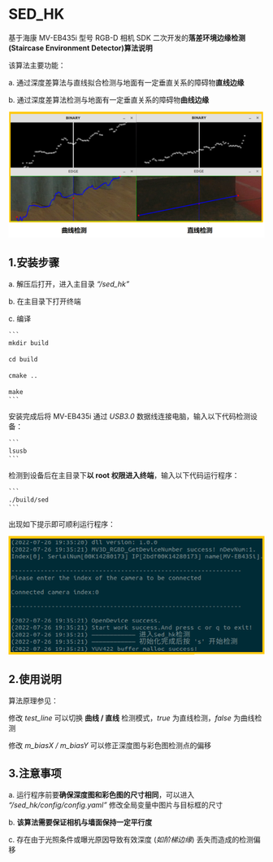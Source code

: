 # SED_HK

基于海康 MV-EB435i 型号 RGB-D 相机 SDK 二次开发的**落差环境边缘检测(Staircase Environment Detector)算法说明**

该算法主要功能：

a. 通过深度差算法与直线拟合检测与地面有一定垂直关系的障碍物**直线边缘**

b. 通过深度差算法检测与地面有一定垂直关系的障碍物**曲线边缘**

![Example](https://github.com/Ahoclairl/sed_hk/blob/master/pic/%E5%AE%9E%E6%B5%8B.png?raw=true) 
## 1.安装步骤

a. 解压后打开，进入主目录 *“/sed_hk”*

b. 在主目录下打开终端

c. 编译

    ```
    mkdir build

    cd build

    cmake ..

    make
    ```

安装完成后将 MV-EB435i 通过 *USB3.0* 数据线连接电脑，输入以下代码检测设备：

    ```
    lsusb
    ```

检测到设备后在主目录下**以 root 权限进入终端**，输入以下代码运行程序：

    ```
    ./build/sed
    ```

出现如下提示即可顺利运行程序：

![test](https://github.com/Ahoclairl/sed_hk/blob/master/pic/%E4%BB%A3%E7%A0%81%E6%B5%8B%E8%AF%95.png)
## 2.使用说明

算法原理参见：

修改 *test_line* 可以切换 **曲线 / 直线** 检测模式，*true* 为直线检测，*false* 为曲线检测

修改 *m_biasX / m_biasY* 可以修正深度图与彩色图检测点的偏移
## 3.注意事项

a. 运行程序前要**确保深度图和彩色图的尺寸相同**，可以进入 *“/sed_hk/config/config.yaml”* 修改全局变量中图片与目标框的尺寸

b. **该算法需要保证相机与墙面保持一定平行度**

c. 存在由于光照条件或曝光原因导致有效深度 (*如阶梯边缘*) 丢失而造成的检测偏移